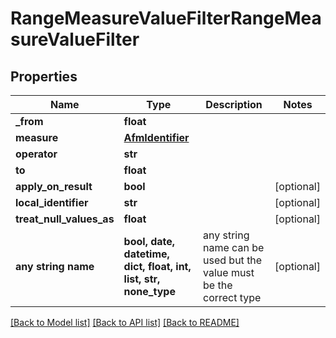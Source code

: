 # RangeMeasureValueFilterRangeMeasureValueFilter


## Properties
Name | Type | Description | Notes
------------ | ------------- | ------------- | -------------
**_from** | **float** |  | 
**measure** | [**AfmIdentifier**](AfmIdentifier.md) |  | 
**operator** | **str** |  | 
**to** | **float** |  | 
**apply_on_result** | **bool** |  | [optional] 
**local_identifier** | **str** |  | [optional] 
**treat_null_values_as** | **float** |  | [optional] 
**any string name** | **bool, date, datetime, dict, float, int, list, str, none_type** | any string name can be used but the value must be the correct type | [optional]

[[Back to Model list]](../README.md#documentation-for-models) [[Back to API list]](../README.md#documentation-for-api-endpoints) [[Back to README]](../README.md)


